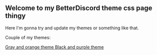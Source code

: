 ## Welcome to my BetterDiscord theme css page thingy

Here I'm gonna try and update my themes or something like that. 


Couple of my themes:


<a href="https://striderg.github.io/gor.theme.css" download rel="noopener noreferrer" target="_blank">
  Gray and orange theme
 </a>
<a href="https://striderg.github.io/bp.theme.css" download rel="noopener noreferrer" target="_blank">
  Black and purple theme
 </a>
